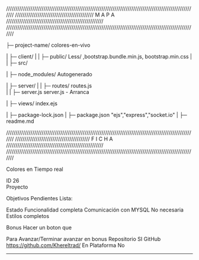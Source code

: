 ///////////////////////////////////////////////////////////////////////////////////////////////////////
////////////////////////////////////////// M A P A ////////////////////////////////////////////////////
///////////////////////////////////////////////////////////////////////////////////////////////////////



├─ project-name/            colores-en-vivo

| ├─ client/
| |     ├─ public/          Less/ ,bootstrap.bundle.min.js, bootstrap.min.css
| |     ├─ src/

| ├─ node_modules/          Autogenerado

| ├─ server/
| |     ├─ routes/          routes.js  
| |     ├─ server.js        server.js - Arranca

| ├─ views/                 index.ejs   

| ├─ package-lock.json
| ├─ package.json           "ejs","express","socket.io"
| ├─ readme.md



///////////////////////////////////////////////////////////////////////////////////////////////////////
//////////////////////////////////////// F I C H A ////////////////////////////////////////////////////
///////////////////////////////////////////////////////////////////////////////////////////////////////

Colores en Tiempo real

ID                      26  
Proyecto                
                        
Objetivos Pendientes    Lista:
                        
Estado                  Funcionalidad   completa
                        Comunicación con MYSQL No necesaria
                        Estilos completos

Bonus                   Hacer un boton que

Para Avanzar/Terminar   avanzar en bonus
Repositorio             SI
GitHub                  https://github.com/Khereltrad/
En Plataforma           No


--------------------------------------------------------------------------------